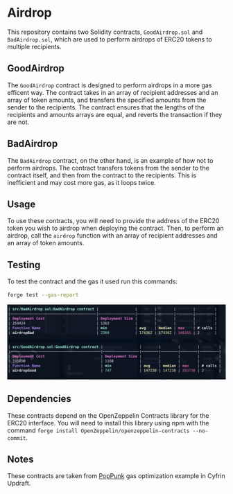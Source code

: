 # Airdrop

This repository contains two Solidity contracts, `GoodAirdrop.sol` and `BadAirdrop.sol`, which are used to perform airdrops of ERC20 tokens to multiple recipients.

## GoodAirdrop

The `GoodAirdrop` contract is designed to perform airdrops in a more gas efficent way. The contract takes in an array of recipient addresses and an array of token amounts, and transfers the specified amounts from the sender to the recipients. The contract ensures that the lengths of the recipients and amounts arrays are equal, and reverts the transaction if they are not.

## BadAirdrop

The `BadAirdrop` contract, on the other hand, is an example of how not to perform airdrops. The contract transfers tokens from the sender to the contract itself, and then from the contract to the recipients. This is inefficient and may cost more gas, as it loops twice.

## Usage

To use these contracts, you will need to provide the address of the ERC20 token you wish to airdrop when deploying the contract. Then, to perform an airdrop, call the `airdrop` function with an array of recipient addresses and an array of token amounts.

## Testing

To test the contract and the gas it used run this commands:
``` bash
forge test --gas-report
```
![Gas Report](./gas-report.png)

## Dependencies

These contracts depend on the OpenZeppelin Contracts library for the ERC20 interface. You will need to install this library using npm with the command `forge install OpenZeppelin/openzeppelin-contracts --no-commit`.

## Notes

These contracts are taken from [PopPunk](https://twitter.com/PopPunkOnChain) gas optimization example in Cyfrin Updraft.

